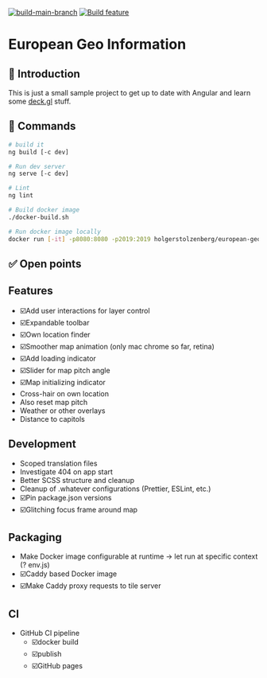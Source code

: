 [![build-main-branch](https://github.com/holgerstolzenberg/european-geo-information/actions/workflows/main-branch-build.yml/badge.svg?branch=main)](https://github.com/holgerstolzenberg/european-geo-information/actions/workflows/main-branch-build.yml)
[![Build feature](https://github.com/holgerstolzenberg/european-geo-information/actions/workflows/feature-branch-build.yml/badge.svg)](https://github.com/holgerstolzenberg/european-geo-information/actions/workflows/feature-branch-build.yml)


# European Geo Information

## 🚀 Introduction

This is just a small sample project to get up to date with Angular and learn some [deck.gl](https://deck.gl) stuff.

## 🫡 Commands

```bash
# build it
ng build [-c dev]

# Run dev server
ng serve [-c dev]

# Lint
ng lint

# Build docker image
./docker-build.sh

# Run docker image locally
docker run [-it] -p8080:8080 -p2019:2019 holgerstolzenberg/european-geo-information
```

## ✅ Open points

## Features

- ☑️Add user interactions for layer control
- ☑️Expandable toolbar
- ☑️Own location finder
- ☑️Smoother map animation (only mac chrome so far, retina)
- ☑️Add loading indicator
- ☑️Slider for map pitch angle
- ☑️Map initializing indicator
- Cross-hair on own location
- Also reset map pitch
- Weather or other overlays
- Distance to capitols

## Development

- Scoped translation files
- Investigate 404 on app start
- Better SCSS structure and cleanup
- Cleanup of .whatever configurations (Prettier, ESLint, etc.)
- ☑️Pin package.json versions
- ☑️Glitching focus frame around map

## Packaging

- Make Docker image configurable at runtime -> let run at specific context (? env.js)
- ☑️Caddy based Docker image
- ☑️Make Caddy proxy requests to tile server

## CI

- GitHub CI pipeline
  - ☑️docker build
  - ☑️publish
  - ☑️GitHub pages
